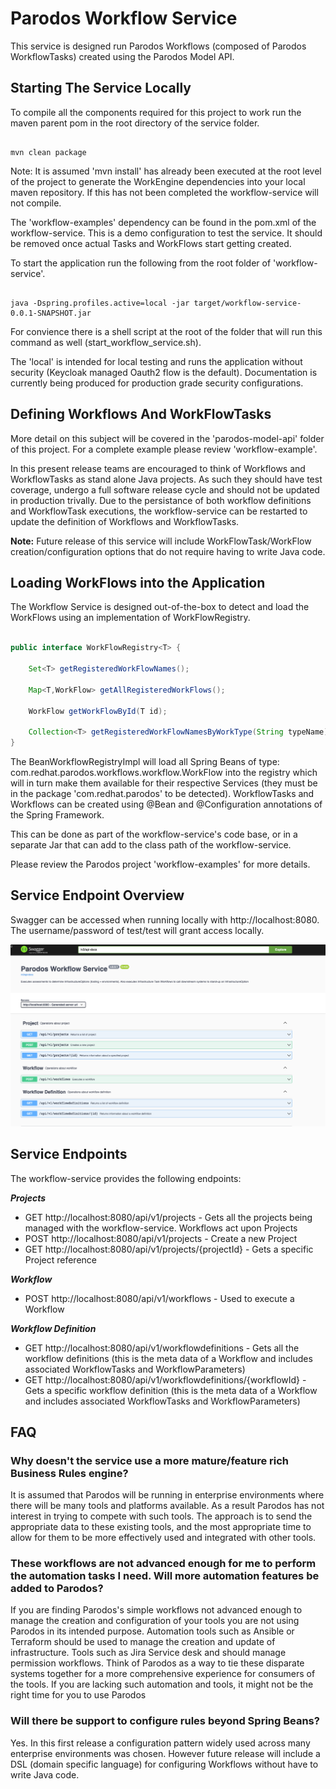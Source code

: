 # Parodos Workflow Service

This service is designed run Parodos Workflows (composed of Parodos WorkflowTasks) created using the Parodos Model API.

## Starting The Service Locally

To compile all the components required for this project to work run the maven parent pom in the root directory of the service folder.

```shell

mvn clean package

```

Note: It is assumed 'mvn install' has already been executed at the root level of the project to generate the WorkEngine dependencies into your local maven repository. If this has not been completed the workflow-service will not compile.

The 'workflow-examples' dependency can be found in the pom.xml of the workflow-service. This is a demo configuration to test the service. It should be removed once actual Tasks and WorkFlows start getting created.

To start the application run the following from the root folder of 'workflow-service'.

```shell

java -Dspring.profiles.active=local -jar target/workflow-service-0.0.1-SNAPSHOT.jar

```

For convience there is a shell script at the root of the folder that will run this command as well (start_workflow_service.sh).

The 'local' is intended for local testing and runs the application without security (Keycloak managed Oauth2 flow is the default). Documentation is currently being produced for production grade security configurations.

## Defining Workflows And WorkFlowTasks

More detail on this subject will be covered in the 'parodos-model-api' folder of this project. For a complete example please review 'workflow-example'.

In this present release teams are encouraged to think of Workflows and WorkflowTasks as stand alone Java projects. As such they should have test coverage, undergo a full software release cycle and should not be updated in production trivally. Due to the persistance of both workflow definitions and WorkflowTask executions, the workflow-service can be restarted to update the definition of Workflows and WorkflowTasks.

**Note:** Future release of this service will include WorkFlowTask/WorkFlow creation/configuration options that do not require having to write Java code.

## Loading WorkFlows into the Application

The Workflow Service is designed out-of-the-box to detect and load the WorkFlows using an implementation of WorkFlowRegistry.

```java

public interface WorkFlowRegistry<T> {
	
    Set<T> getRegisteredWorkFlowNames();
    
    Map<T,WorkFlow> getAllRegisteredWorkFlows();
    
    WorkFlow getWorkFlowById(T id);
    
    Collection<T> getRegisteredWorkFlowNamesByWorkType(String typeName);
}

```

The BeanWorkflowRegistryImpl will load all Spring Beans of type: com.redhat.parodos.workflows.workflow.WorkFlow into the registry which will in turn make them available for their respective Services (they must be in the package 'com.redhat.parodos' to be detected). WorkflowTasks and Workflows can be created using @Bean and @Configuration annotations of the Spring Framework. 

This can be done as part of the workflow-service's code base, or in a separate Jar that can add to the class path of the workflow-service. 

Please review the Parodos project 'workflow-examples' for more details.

## Service Endpoint Overview

Swagger can be accessed when running locally with http://localhost:8080. The username/password of test/test will grant access locally.

![Workflow-Service](readme-images/swagger.png)

## Service Endpoints

The workflow-service provides the following endpoints:

***Projects***

- GET  http://localhost:8080/api/v1/projects - Gets all the projects being managed with the workflow-service. Workflows act upon Projects
- POST  http://localhost:8080/api/v1/projects - Create a new Project
- GET http://localhost:8080/api/v1/projects/{projectId} - Gets a specific Project reference

***Workflow***
- POST http://localhost:8080/api/v1/workflows - Used to execute a Workflow

***Workflow Definition***
- GET http://localhost:8080/api/v1/workflowdefinitions - Gets all the workflow definitions (this is the meta data of a Workflow and includes associated WorkflowTasks and WorkflowParameters)
- GET http://localhost:8080/api/v1/workflowdefinitions/{workflowId} - Gets a specific workflow definition (this is the meta data of a Workflow and includes associated WorkflowTasks and WorkflowParameters)


## FAQ

### Why doesn't the service use a more mature/feature rich Business Rules engine?

It is assumed that Parodos will be running in enterprise environments where there will be many tools and platforms available. As a result Parodos has not interest in trying to compete with such tools. The approach is to send the appropriate data to these existing tools, and the most appropriate time to allow for them to be more effectively used and integrated with other tools.

### These workflows are not advanced enough for me to perform the automation tasks I need. Will more automation features be added to Parodos?

If you are finding Parodos's simple workflows not advanced enough to manage the creation and configuration of your tools you are not using Parodos in its intended purpose. Automation tools such as Ansible or Terraform should be used to manage the creation and update of infrastructure. Tools such as Jira Service desk and should manage permission workflows. Think of Parodos as a way to tie these disparate systems together for a more comprehensive experience for consumers of the tools. If you are lacking such automation and tools, it might not be the right time for you to use Parodos

### Will there be support to configure rules beyond Spring Beans?

Yes. In this first release a configuration pattern widely used across many enterprise environments was chosen. However future release will include a DSL (domain specific language) for configuring Workflows without have to write Java code.




